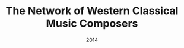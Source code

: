 ---
title: "The Network of Western Classical Music Composers"
collection: talks
type: "Poster"
permalink: /talks/2014-complenet2014
venue: "CompleNet2014"
date: 2014
location: "Bologna, Italy"
---